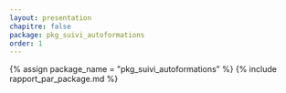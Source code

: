 ```yaml
---
layout: presentation
chapitre: false
package: pkg_suivi_autoformations
order: 1
---
```


{% assign package_name = "pkg_suivi_autoformations" %}
{% include rapport_par_package.md %}